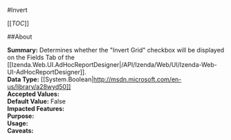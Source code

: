 #Invert

[[_TOC_]]

##About

**Summary:** Determines whether the "Invert Grid" checkbox will be displayed on the Fields Tab of the [[Izenda.Web.UI.AdHocReportDesigner|/API/Izenda/Web/UI/Izenda-Web-UI-AdHocReportDesigner]].  
**Data Type:** [[System.Boolean|http://msdn.microsoft.com/en-us/library/a28wyd50]]  
**Accepted Values:**   
**Default Value:** False  
**Impacted Features:**   
**Purpose:**   
**Usage:**   
**Caveats:**   

